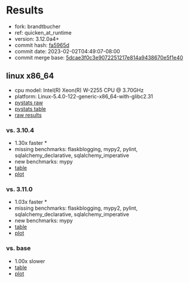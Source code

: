 # Results

- fork: brandtbucher
- ref: quicken_at_runtime
- version: 3.12.0a4+
- commit hash: [fa5965d](https://github.com/brandtbucher/cpython/commit/fa5965d)
- commit date: 2023-02-02T04:49:07-08:00
- commit merge base: [5dcae3f0c3e9072251217e814a9438670e5f1e40](https://github.com/brandtbucher/cpython/commit/5dcae3f0c3e9072251217e814a9438670e5f1e40)

## linux x86_64

- cpu model: Intel(R) Xeon(R) W-2255 CPU @ 3.70GHz
- platform: Linux-5.4.0-122-generic-x86_64-with-glibc2.31
- [pystats raw](bm-20230202-linux-x86_64-brandtbucher-quicken_at_runtime-3.12.0a4%2B-fa5965d-pystats.json)
- [pystats table](bm-20230202-linux-x86_64-brandtbucher-quicken_at_runtime-3.12.0a4%2B-fa5965d-pystats.md)
- [raw results](bm-20230202-linux-x86_64-brandtbucher-quicken_at_runtime-3.12.0a4%2B-fa5965d.json)

### vs. 3.10.4

- 1.30x faster \*
- missing benchmarks: flaskblogging, mypy2, pylint, sqlalchemy_declarative, sqlalchemy_imperative
- new benchmarks: mypy
- [table](bm-20230202-linux-x86_64-brandtbucher-quicken_at_runtime-3.12.0a4%2B-fa5965d-vs-3.10.4.md)
- [plot](bm-20230202-linux-x86_64-brandtbucher-quicken_at_runtime-3.12.0a4%2B-fa5965d-vs-3.10.4.png)

### vs. 3.11.0

- 1.03x faster \*
- missing benchmarks: flaskblogging, mypy2, pylint, sqlalchemy_declarative, sqlalchemy_imperative
- new benchmarks: mypy
- [table](bm-20230202-linux-x86_64-brandtbucher-quicken_at_runtime-3.12.0a4%2B-fa5965d-vs-3.11.0.md)
- [plot](bm-20230202-linux-x86_64-brandtbucher-quicken_at_runtime-3.12.0a4%2B-fa5965d-vs-3.11.0.png)

### vs. base

- 1.00x slower
- [table](bm-20230202-linux-x86_64-brandtbucher-quicken_at_runtime-3.12.0a4%2B-fa5965d-vs-base.md)
- [plot](bm-20230202-linux-x86_64-brandtbucher-quicken_at_runtime-3.12.0a4%2B-fa5965d-vs-base.png)

